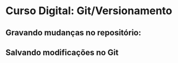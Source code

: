 # Curso Digital: Git/Versionamento

## Gravando mudanças no repositório:

## Salvando modificações no Git